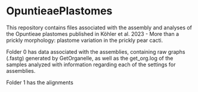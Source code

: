 # OpuntieaePlastomes

This repository contains files associated with the assembly and analyses of the Opuntieae plastomes published in Köhler et al. 2023 - More than a prickly morphology: plastome variation in the prickly pear cacti.

Folder 0 has data associated with the assemblies, containing raw graphs (.fastg) generated by GetOrganelle, as well as the get_org.log of the samples analyzed with information regarding each of the settings for assemblies.

Folder 1 has the alignments
